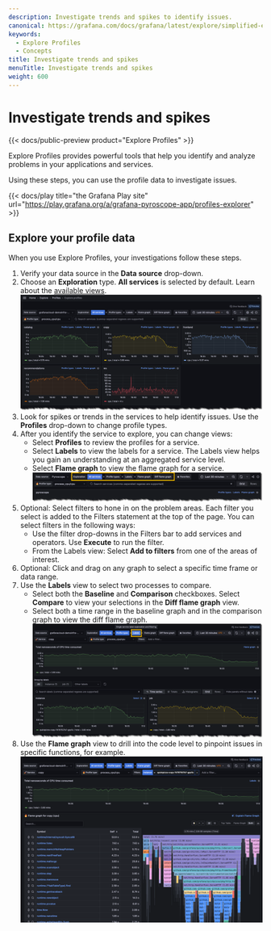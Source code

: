 ```yaml
---
description: Investigate trends and spikes to identify issues.
canonical: https://grafana.com/docs/grafana/latest/explore/simplified-exploration/profiles/investigate/
keywords:
  - Explore Profiles
  - Concepts
title: Investigate trends and spikes
menuTitle: Investigate trends and spikes
weight: 600
---
```


# Investigate trends and spikes

{{< docs/public-preview product="Explore Profiles" >}}

Explore Profiles provides powerful tools that help you identify and analyze problems in your applications and services.

Using these steps, you can use the profile data to investigate issues.

{{< docs/play title="the Grafana Play site" url="https://play.grafana.org/a/grafana-pyroscope-app/profiles-explorer" >}}

## Explore your profile data

When you use Explore Profiles, your investigations follow these steps.

1. Verify your data source in the **Data source** drop-down.
1. Choose an **Exploration** type. **All services** is selected by default. Learn about the [available views](../choose-a-view/).<br />
   ![The All services view](../images/explore-profiles-homescreen.png)
1. Look for spikes or trends in the services to help identify issues. Use the **Profiles** drop-down to change profile types.
1. After you identify the service to explore, you can change views:
   - Select **Profiles** to review the profiles for a service.
   - Select **Labels** to view the labels for a service. The Labels view helps you gain an understanding at an aggregated service level.
   - Select **Flame graph** to view the flame graph for a service.<br />
     ![Select an Exploration type to begin](../images/explore-profiles-view-bar.png)
1. Optional: Select filters to hone in on the problem areas. Each filter you select is added to the Filters statement at the top of the page. You can select filters in the following ways:
   - Use the filter drop-downs in the Filters bar to add services and operators. Use **Execute** to run the filter.
   - From the Labels view: Select **Add to filters** from one of the areas of interest.
1. Optional: Click and drag on any graph to select a specific time frame or data range.
1. Use the **Labels** view to select two processes to compare.
   - Select both the **Baseline** and **Comparison** checkboxes. Select **Compare** to view your selections in the **Diff flame graph** view.
   - Select both a time range in the baseline graph and in the comparison graph to view the diff flame graph.<br />
     ![Labels view](../images/explore-profiles-labels.png)
1. Use the **Flame graph** view to drill into the code level to pinpoint issues in specific functions, for example.<br />
   ![Viewing a flame graph during an investigation](../images/explore-profiles-flamegraph.png)
